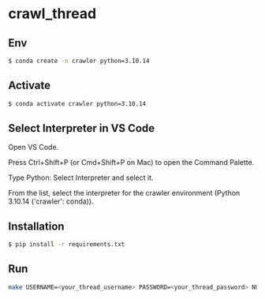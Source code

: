 # crawl_thread
## Env
```bash
$ conda create -n crawler python=3.10.14
```
## Activate
```bash
$ conda activate crawler python=3.10.14
```
## Select Interpreter in VS Code

Open VS Code.

Press Ctrl+Shift+P (or Cmd+Shift+P on Mac) to open the Command Palette.

Type Python: Select Interpreter and select it.

From the list, select the interpreter for the crawler environment (Python 3.10.14 ('crawler': conda)).

## Installation
```bash
$ pip install -r requirements.txt
```
## Run
```bash
make USERNAME=<your_thread_username> PASSWORD=<your_thread_password> NUMBER=<number_reload_thread> 
```
